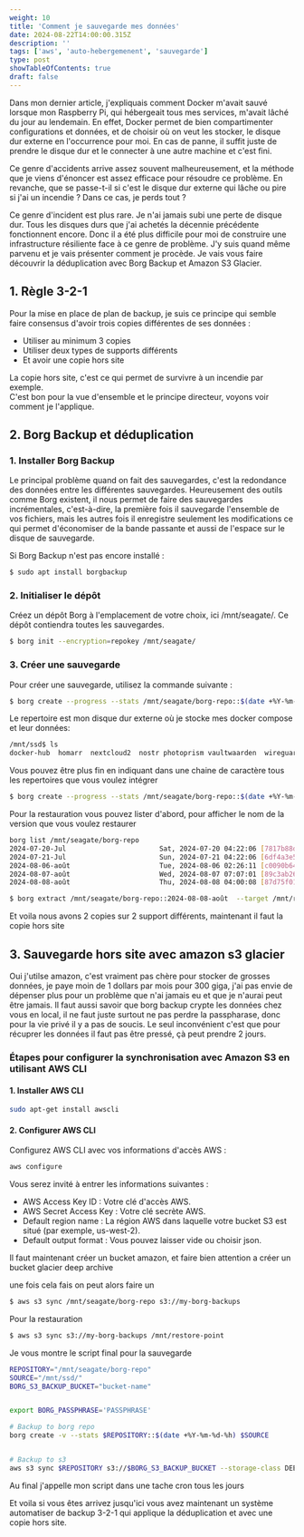 ```yaml
---
weight: 10
title: 'Comment je sauvegarde mes données'
date: 2024-08-22T14:00:00.315Z
description: ''
tags: ['aws', 'auto-hebergemenent', 'sauvegarde']
type: post
showTableOfContents: true
draft: false
---
```


Dans mon dernier article, j'expliquais comment Docker m'avait sauvé lorsque mon Raspberry Pi, qui hébergeait tous mes services, m'avait lâché du jour au lendemain. En effet, Docker permet de bien compartimenter configurations et données, et de choisir où on veut les stocker, le disque dur externe en l'occurrence pour moi. En cas de panne, il suffit juste de prendre le disque dur et le connecter à une autre machine et c'est fini.

Ce genre d'accidents arrive assez souvent malheureusement, et la méthode que je viens d'énoncer est assez efficace pour résoudre ce problème.
En revanche, que se passe-t-il si c'est le disque dur externe qui lâche ou pire si j'ai un incendie ? Dans ce cas, je perds tout ?

Ce genre d'incident est plus rare. Je n'ai jamais subi une perte de disque dur. Tous les disques durs que j'ai achetés la décennie précédente fonctionnent encore. Donc il a été plus difficile pour moi de construire une infrastructure résiliente face à ce genre de problème. J'y suis quand même parvenu et je vais présenter comment je procède. Je vais vous faire découvrir la déduplication avec Borg Backup et Amazon S3 Glacier.

## 1. Règle 3-2-1

Pour la mise en place de plan de backup, je suis ce principe qui semble faire consensus d'avoir trois copies différentes de ses données :

- Utiliser au minimum 3 copies
- Utiliser deux types de supports différents
- Et avoir une copie hors site

La copie hors site, c'est ce qui permet de survivre à un incendie par exemple.  
C'est bon pour la vue d'ensemble et le principe directeur, voyons voir comment je l'applique.

## 2. Borg Backup et déduplication

### 1. Installer Borg Backup

Le principal problème quand on fait des sauvegardes, c'est la redondance des données entre les différentes sauvegardes. Heureusement des outils comme Borg existent, il nous permet de faire des sauvegardes incrémentales, c'est-à-dire, la première fois il sauvegarde l'ensemble de vos fichiers, mais les autres fois il enregistre seulement les modifications ce qui permet d'économiser de la bande passante et aussi de l'espace sur le disque de sauvegarde.

Si Borg Backup n'est pas encore installé :

```bash
$ sudo apt install borgbackup
```

### 2. Initialiser le dépôt

Créez un dépôt Borg à l'emplacement de votre choix, ici /mnt/seagate/. Ce dépôt contiendra toutes les sauvegardes.

```bash
$ borg init --encryption=repokey /mnt/seagate/
```

### 3. Créer une sauvegarde

Pour créer une sauvegarde, utilisez la commande suivante :

```bash
$ borg create --progress --stats /mnt/seagate/borg-repo::$(date +%Y-%m-%d) /mnt/ssd
```

Le repertoire est mon disque dur externe où je stocke mes docker compose et leur données:

```bash
/mnt/ssd$ ls
docker-hub  homarr  nextcloud2  nostr photoprism vaultwaarden  wireguard
```

Vous pouvez être plus fin en indiquant dans une chaine de caractère tous les repertoires que vous voulez intégrer

```bash
$ borg create --progress --stats /mnt/seagate/borg-repo::$(date +%Y-%m-%d) '/mnt/ssd/nextcloud/data /mnt/ssd/docker-hub/data'
```

Pour la restauration vous pouvez lister d'abord, pour afficher le nom de la version que vous voulez restaurer

```bash
borg list /mnt/seagate/borg-repo
2024-07-20-Jul                       Sat, 2024-07-20 04:22:06 [7817b88dcd86c1cf5c70934e5beca141ca8cc3a72137f9d10649fd0a8207d39d]
2024-07-21-Jul                       Sun, 2024-07-21 04:22:06 [6df4a3e576a2bee8ce290adbcf876c53e670e22f3e8b192e9e0ca36540595b69]
2024-08-06-août                      Tue, 2024-08-06 02:26:11 [c0090b647cd385bc87d75d17749be4011f2bcca522eadda2e825df4e5031c455]
2024-08-07-août                      Wed, 2024-08-07 07:07:01 [89c3ab26e928b244b7a9fd952c95e416a2003c232ab98d8b0dda3c5ff4ae1f46]
2024-08-08-août                      Thu, 2024-08-08 04:00:08 [87d75f01dced5048c363e6ebfe756232026d1f1e557085fa9e1c4e239986065e]

$ borg extract /mnt/seagate/borg-repo::2024-08-08-août  --target /mnt/restore-point

```

Et voila nous avons 2 copies sur 2 support différents, maintenant il faut la copie hors site

## 3. Sauvegarde hors site avec amazon s3 glacier

Oui j'utilse amazon, c'est vraiment pas chère pour stocker de grosses données, je paye moin de 1 dollars par mois pour 300 giga, j'ai pas envie de dépenser plus pour un problème que n'ai jamais eu et que je n'aurai peut être jamais. Il faut aussi savoir que borg backup crypte les données chez vous en local, il ne faut juste surtout ne pas perdre la passpharase, donc pour la vie privé il y a pas de soucis. Le seul inconvénient c'est que pour récuprer les données il faut pas être pressé, çà peut prendre 2 jours.

### Étapes pour configurer la synchronisation avec Amazon S3 en utilisant AWS CLI

#### 1. Installer AWS CLI

```bash
sudo apt-get install awscli
```

#### 2. Configurer AWS CLI

Configurez AWS CLI avec vos informations d'accès AWS :

```bash
aws configure
```

Vous serez invité à entrer les informations suivantes :

- AWS Access Key ID : Votre clé d'accès AWS.
- AWS Secret Access Key : Votre clé secrète AWS.
- Default region name : La région AWS dans laquelle votre bucket S3 est situé (par exemple, us-west-2).
- Default output format : Vous pouvez laisser vide ou choisir json.

Il faut maintenant créer un bucket amazon, et faire bien attention a créer un bucket glacier deep archive

une fois cela fais on peut alors faire un

```bash
$ aws s3 sync /mnt/seagate/borg-repo s3://my-borg-backups
```

Pour la restauration

```bash
$ aws s3 sync s3://my-borg-backups /mnt/restore-point
```

Je vous montre le script final pour la sauvegarde

```bash
REPOSITORY="/mnt/seagate/borg-repo"
SOURCE="/mnt/ssd/"
BORG_S3_BACKUP_BUCKET="bucket-name"


export BORG_PASSPHRASE='PASSPHRASE'

# Backup to borg repo
borg create -v --stats $REPOSITORY::$(date +%Y-%m-%d-%h) $SOURCE


# Backup to s3
aws s3 sync $REPOSITORY s3://$BORG_S3_BACKUP_BUCKET --storage-class DEEP_ARCHIVE --delete
```

Au final j'appelle mon script dans une tache cron tous les jours

Et voila si vous êtes arrivez jusqu'ici vous avez maintenant un système automatiser de backup 3-2-1 qui applique la déduplication et avec une copie hors site.
